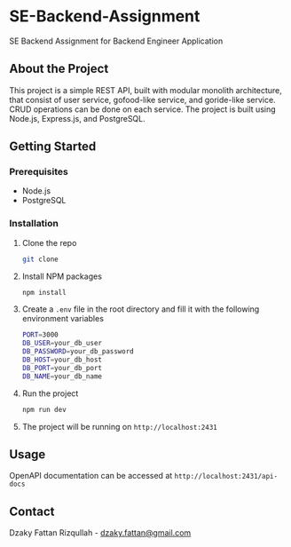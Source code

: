 # SE-Backend-Assignment

SE Backend Assignment for Backend Engineer Application

## About the Project

This project is a simple REST API, built with modular monolith architecture, that consist of user service, gofood-like service, and goride-like service. CRUD operations can be done on each service. The project is built using Node.js, Express.js, and PostgreSQL.

## Getting Started

### Prerequisites

- Node.js
- PostgreSQL

### Installation

1. Clone the repo

   ```sh
   git clone
   ```

2. Install NPM packages

   ```sh
   npm install
   ```

3. Create a `.env` file in the root directory and fill it with the following environment variables

   ```sh
   PORT=3000
   DB_USER=your_db_user
   DB_PASSWORD=your_db_password
   DB_HOST=your_db_host
   DB_PORT=your_db_port
   DB_NAME=your_db_name
   ```

4. Run the project

   ```sh
   npm run dev
   ```

5. The project will be running on `http://localhost:2431`

## Usage

OpenAPI documentation can be accessed at `http://localhost:2431/api-docs`

## Contact

Dzaky Fattan Rizqullah - [dzaky.fattan@gmail.com](mailto:dzaky.fattan@gmail.com)

